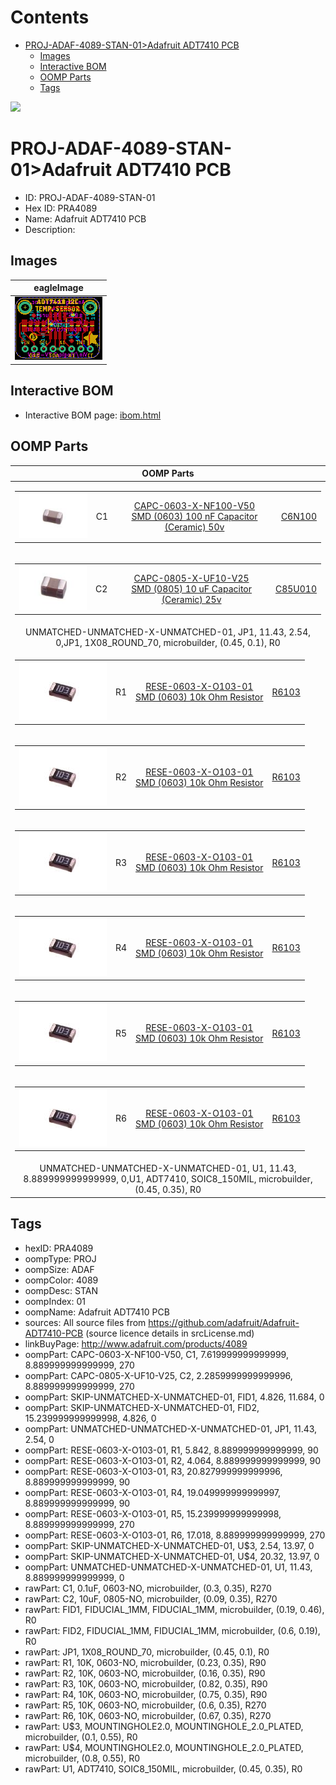 



Contents
========

* [PROJ-ADAF-4089-STAN-01>Adafruit ADT7410 PCB](#proj-adaf-4089-stan-01adafruit-adt7410-pcb)
	* [Images](#images)
	* [Interactive BOM](#interactive-bom)
	* [OOMP Parts](#oomp-parts)
	* [Tags](#tags)
  
![][im]
# PROJ-ADAF-4089-STAN-01>Adafruit ADT7410 PCB

- ID: PROJ-ADAF-4089-STAN-01
- Hex ID: PRA4089
- Name: Adafruit ADT7410 PCB
- Description: 

## Images
  
  

|eagleImage|
| :---: |
|[![eagleImage](eagleImage_140.png)](eagleImage_600.png)|

## Interactive BOM

- Interactive BOM page: [ibom.html](kicad/bom/ibom.html)

## OOMP Parts
  

|OOMP Parts|
| :---: |
|<table><tr><td>![CAPC-0603-X-NF100-V50](https://raw.githubusercontent.com/oomlout/oomlout_OOMP_parts/main/CAPC-0603-X-NF100-V50/image_140.jpg)</td><td> C1</td><td>[CAPC-0603-X-NF100-V50<br>SMD (0603) 100 nF Capacitor (Ceramic) 50v](https://github.com/oomlout/oomlout_OOMP_parts/tree/main/CAPC-0603-X-NF100-V50/)</td><td>[C6N100](https://github.com/oomlout/oomlout_OOMP_parts/tree/main/CAPC-0603-X-NF100-V50/)</td></tr></table>|
|<table><tr><td>![CAPC-0805-X-UF10-V25](https://raw.githubusercontent.com/oomlout/oomlout_OOMP_parts/main/CAPC-0805-X-UF10-V25/image_140.jpg)</td><td> C2</td><td>[CAPC-0805-X-UF10-V25<br>SMD (0805) 10 uF Capacitor (Ceramic) 25v](https://github.com/oomlout/oomlout_OOMP_parts/tree/main/CAPC-0805-X-UF10-V25/)</td><td>[C85U010](https://github.com/oomlout/oomlout_OOMP_parts/tree/main/CAPC-0805-X-UF10-V25/)</td></tr></table>|
|UNMATCHED-UNMATCHED-X-UNMATCHED-01, JP1, 11.43, 2.54, 0,JP1, 1X08_ROUND_70, microbuilder, (0.45, 0.1), R0|
|<table><tr><td>![RESE-0603-X-O103-01](https://raw.githubusercontent.com/oomlout/oomlout_OOMP_parts/main/RESE-0603-X-O103-01/image_140.jpg)</td><td> R1</td><td>[RESE-0603-X-O103-01<br>SMD (0603) 10k Ohm Resistor](https://github.com/oomlout/oomlout_OOMP_parts/tree/main/RESE-0603-X-O103-01/)</td><td>[R6103](https://github.com/oomlout/oomlout_OOMP_parts/tree/main/RESE-0603-X-O103-01/)</td></tr></table>|
|<table><tr><td>![RESE-0603-X-O103-01](https://raw.githubusercontent.com/oomlout/oomlout_OOMP_parts/main/RESE-0603-X-O103-01/image_140.jpg)</td><td> R2</td><td>[RESE-0603-X-O103-01<br>SMD (0603) 10k Ohm Resistor](https://github.com/oomlout/oomlout_OOMP_parts/tree/main/RESE-0603-X-O103-01/)</td><td>[R6103](https://github.com/oomlout/oomlout_OOMP_parts/tree/main/RESE-0603-X-O103-01/)</td></tr></table>|
|<table><tr><td>![RESE-0603-X-O103-01](https://raw.githubusercontent.com/oomlout/oomlout_OOMP_parts/main/RESE-0603-X-O103-01/image_140.jpg)</td><td> R3</td><td>[RESE-0603-X-O103-01<br>SMD (0603) 10k Ohm Resistor](https://github.com/oomlout/oomlout_OOMP_parts/tree/main/RESE-0603-X-O103-01/)</td><td>[R6103](https://github.com/oomlout/oomlout_OOMP_parts/tree/main/RESE-0603-X-O103-01/)</td></tr></table>|
|<table><tr><td>![RESE-0603-X-O103-01](https://raw.githubusercontent.com/oomlout/oomlout_OOMP_parts/main/RESE-0603-X-O103-01/image_140.jpg)</td><td> R4</td><td>[RESE-0603-X-O103-01<br>SMD (0603) 10k Ohm Resistor](https://github.com/oomlout/oomlout_OOMP_parts/tree/main/RESE-0603-X-O103-01/)</td><td>[R6103](https://github.com/oomlout/oomlout_OOMP_parts/tree/main/RESE-0603-X-O103-01/)</td></tr></table>|
|<table><tr><td>![RESE-0603-X-O103-01](https://raw.githubusercontent.com/oomlout/oomlout_OOMP_parts/main/RESE-0603-X-O103-01/image_140.jpg)</td><td> R5</td><td>[RESE-0603-X-O103-01<br>SMD (0603) 10k Ohm Resistor](https://github.com/oomlout/oomlout_OOMP_parts/tree/main/RESE-0603-X-O103-01/)</td><td>[R6103](https://github.com/oomlout/oomlout_OOMP_parts/tree/main/RESE-0603-X-O103-01/)</td></tr></table>|
|<table><tr><td>![RESE-0603-X-O103-01](https://raw.githubusercontent.com/oomlout/oomlout_OOMP_parts/main/RESE-0603-X-O103-01/image_140.jpg)</td><td> R6</td><td>[RESE-0603-X-O103-01<br>SMD (0603) 10k Ohm Resistor](https://github.com/oomlout/oomlout_OOMP_parts/tree/main/RESE-0603-X-O103-01/)</td><td>[R6103](https://github.com/oomlout/oomlout_OOMP_parts/tree/main/RESE-0603-X-O103-01/)</td></tr></table>|
|UNMATCHED-UNMATCHED-X-UNMATCHED-01, U1, 11.43, 8.889999999999999, 0,U1, ADT7410, SOIC8_150MIL, microbuilder, (0.45, 0.35), R0|

## Tags

- hexID: PRA4089
- oompType: PROJ
- oompSize: ADAF
- oompColor: 4089
- oompDesc: STAN
- oompIndex: 01
- oompName: Adafruit ADT7410 PCB
- sources: All source files from https://github.com/adafruit/Adafruit-ADT7410-PCB (source licence details in srcLicense.md)
- linkBuyPage: http://www.adafruit.com/products/4089
- oompPart: CAPC-0603-X-NF100-V50, C1, 7.619999999999999, 8.889999999999999, 270
- oompPart: CAPC-0805-X-UF10-V25, C2, 2.2859999999999996, 8.889999999999999, 270
- oompPart: SKIP-UNMATCHED-X-UNMATCHED-01, FID1, 4.826, 11.684, 0
- oompPart: SKIP-UNMATCHED-X-UNMATCHED-01, FID2, 15.239999999999998, 4.826, 0
- oompPart: UNMATCHED-UNMATCHED-X-UNMATCHED-01, JP1, 11.43, 2.54, 0
- oompPart: RESE-0603-X-O103-01, R1, 5.842, 8.889999999999999, 90
- oompPart: RESE-0603-X-O103-01, R2, 4.064, 8.889999999999999, 90
- oompPart: RESE-0603-X-O103-01, R3, 20.827999999999996, 8.889999999999999, 90
- oompPart: RESE-0603-X-O103-01, R4, 19.049999999999997, 8.889999999999999, 90
- oompPart: RESE-0603-X-O103-01, R5, 15.239999999999998, 8.889999999999999, 270
- oompPart: RESE-0603-X-O103-01, R6, 17.018, 8.889999999999999, 270
- oompPart: SKIP-UNMATCHED-X-UNMATCHED-01, U$3, 2.54, 13.97, 0
- oompPart: SKIP-UNMATCHED-X-UNMATCHED-01, U$4, 20.32, 13.97, 0
- oompPart: UNMATCHED-UNMATCHED-X-UNMATCHED-01, U1, 11.43, 8.889999999999999, 0
- rawPart: C1, 0.1uF, 0603-NO, microbuilder, (0.3, 0.35), R270
- rawPart: C2, 10uF, 0805-NO, microbuilder, (0.09, 0.35), R270
- rawPart: FID1, FIDUCIAL_1MM, FIDUCIAL_1MM, microbuilder, (0.19, 0.46), R0
- rawPart: FID2, FIDUCIAL_1MM, FIDUCIAL_1MM, microbuilder, (0.6, 0.19), R0
- rawPart: JP1, 1X08_ROUND_70, microbuilder, (0.45, 0.1), R0
- rawPart: R1, 10K, 0603-NO, microbuilder, (0.23, 0.35), R90
- rawPart: R2, 10K, 0603-NO, microbuilder, (0.16, 0.35), R90
- rawPart: R3, 10K, 0603-NO, microbuilder, (0.82, 0.35), R90
- rawPart: R4, 10K, 0603-NO, microbuilder, (0.75, 0.35), R90
- rawPart: R5, 10K, 0603-NO, microbuilder, (0.6, 0.35), R270
- rawPart: R6, 10K, 0603-NO, microbuilder, (0.67, 0.35), R270
- rawPart: U$3, MOUNTINGHOLE2.0, MOUNTINGHOLE_2.0_PLATED, microbuilder, (0.1, 0.55), R0
- rawPart: U$4, MOUNTINGHOLE2.0, MOUNTINGHOLE_2.0_PLATED, microbuilder, (0.8, 0.55), R0
- rawPart: U1, ADT7410, SOIC8_150MIL, microbuilder, (0.45, 0.35), R0



[im]: eagleImage_450.png
